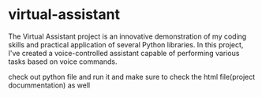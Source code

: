 # virtual-assistant

The Virtual Assistant project is an innovative demonstration of my coding skills and practical application of several Python libraries. In this project, I've created a voice-controlled assistant capable of performing various tasks based on voice commands.

check out python file and run it and make sure to check the html file(project docummentation) as well
